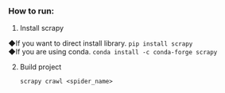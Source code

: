 ### How to run:

1. Install scrapy

  ◆If you want to direct install library.
    ```
    pip install scrapy
    ```    
  ◆If you are using conda.
    ```
    conda install -c conda-forge scrapy
    ```

2. Build project
    ```
    scrapy crawl <spider_name>
    ```
